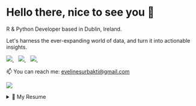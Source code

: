<h1 align='left'>
Hello there, nice to see you 👋 
</h1>

<p align='left'>
R & Python Developer based in Dublin, Ireland.
  </p>
<p align='left'>
  Let's harness the ever-expanding world of data, and turn it into actionable insights.
</p>

<p align='left'>
  <a href="https://rpubs.com/evelinesurbakti">
    <img src="https://img.shields.io/badge/r-%23276DC3.svg?&style=for-the-badge&logo=r&logoColor=white" />
  </a>&nbsp;&nbsp;
  <a href="https://www.linkedin.com/in/evelinesurbakti/">
    <img src="https://img.shields.io/badge/linkedin-%230077B5.svg?&style=for-the-badge&logo=linkedin&logoColor=white" />
  </a>&nbsp;&nbsp;
  <a href="https://instagram.com/evelinesurbakti">
    <img src="https://img.shields.io/badge/instagram-%23E4405F.svg?&style=for-the-badge&logo=instagram&logoColor=white" />        
  </a>&nbsp;&nbsp;

<p align='left'>
  📫 You can reach me: <a href='mailto: evelinesurbakti@gmail.com'>evelinesurbakti@gmail.com</a>
</p>
<p align='left'>
  <a href="#"><img src="https://badges.pufler.dev/visits/evelinesurbakti/evelinesurbakti"></a>
</p>

<details>
  <summary>📃 My Resume</summary>


## Education

- 📖 **MSc in Data and Computational Science**\
📆 2019 - 2020\
📍 **University College Dublin** - Dublin, Ireland


- 📖 **BSc in Industrial Engineering**\
📆 2012 - 2016\
📍 **President University** - Bekasi, Indonesia

## Experience
- 👨‍💻 **Business Analyst**\
📆 2016 - 2019\
📍 **Bank Central Asia** - Jakarta, Indonesia

</details>


<!--
**evelinesurbakti/evelinesurbakti** is a ✨ _special_ ✨ repository because its `README.md` (this file) appears on your GitHub profile.

Here are some ideas to get you started:

- 🔭 I’m currently working on ...
- 🌱 I’m currently learning ...
- 👯 I’m looking to collaborate on ...
- 🤔 I’m looking for help with ...
- 💬 Ask me about ...
- 📫 How to reach me: ...
- 😄 Pronouns: ...
- ⚡ Fun fact: ...
--


Buy me a coffee if you want to have an hour discussion with me

<a href="https://www.buymeacoffee.com/evelinesurbakti" target="_blank"><img src="https://cdn.buymeacoffee.com/buttons/v2/arial-yellow.png" alt="Buy Me A Coffee" style="height: 60px !important;width: 217px !important;" ></a>

>
